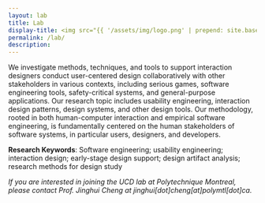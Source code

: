 ```yaml
---
layout: lab
title: Lab
display-title: <img src="{{ '/assets/img/logo.png' | prepend: site.baseurl | prepend: site.url }}"/>User-Centered Design (UCD) Lab
permalink: /lab/
description: 
---
```


We investigate methods, techniques, and tools to support interaction designers conduct user-centered design collaboratively with other stakeholders in various contexts, including serious games, software engineering tools, safety-critical systems, and general-purpose applications. Our research topic includes usability engineering, interaction design patterns, design systems, and other design tools. Our methodology, rooted in both human-computer interaction and empirical software engineering, is fundamentally centered on the human stakeholders of software systems, in particular users, designers, and developers.

**Research Keywords**: Software engineering; usability engineering; interaction design; early-stage design support; design artifact analysis; research methods for design study

*If you are interested in joining the UCD lab at Polytechnique Montreal, please contact Prof. Jinghui Cheng at jinghui[dot]cheng[at]polymtl[dot]ca.*